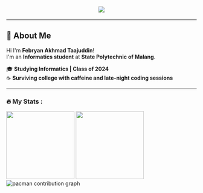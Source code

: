 <h1 align="center">
  <img src="https://readme-typing-svg.herokuapp.com?font=Fira+Code&size=22&duration=2000&pause=1000&color=00F7FF&center=true&vCenter=true&width=435&lines=いらっしゃいま%21;Febryan+Akhmad+Taajuddin" />
</h1>

---

## 👋 About Me
Hi I'm **Febryan Akhmad Taajuddin**!  
I'm an **Informatics student** at **State Polytechnic of Malang**.

🎓 **Studying Informatics | Class of 2024**  
☕ **Surviving college with caffeine and late-night coding sessions**  


---

### :fire: My Stats :
<div>
  <img src="https://nirzak-streak-stats.vercel.app/?user=FebryanAkt&theme=nightowl" height="180px"/>
  <img src="https://github-readme-stats.vercel.app/api/top-langs/?username=FebryanAkt&layout=compact&theme=nightowl&exclude_repo,FebryanAkt" height="180px"/>
</div>

<picture>
  <source media="(prefers-color-scheme: dark)" srcset="https://raw.githubusercontent.com/FebryanAkt/FebryanAkt/output/pacman-contribution-graph-dark.svg">
  <source media="(prefers-color-scheme: light)" srcset="https://raw.githubusercontent.com/FebryanAkt/FebryanAkt/output/pacman-contribution-graph.svg">
  <img alt="pacman contribution graph" src="https://raw.githubusercontent.com/FebryanAkt/FebryanAkt/output/pacman-contribution-graph.svg">
</picture>
